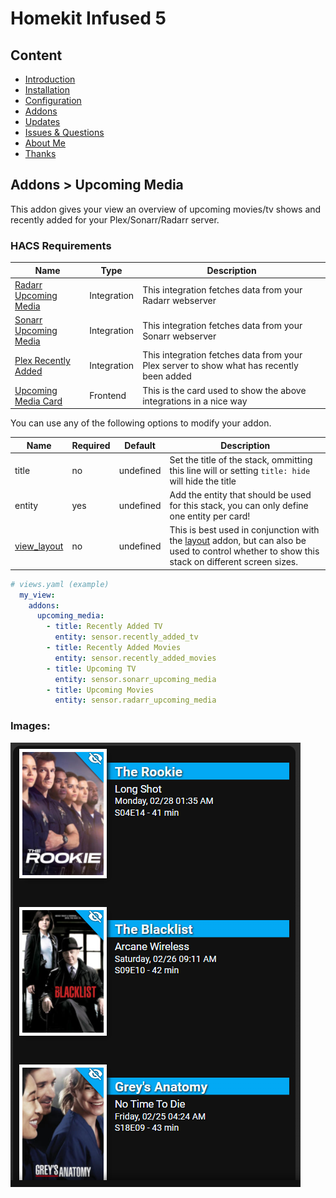 # Homekit Infused 5
## Content
- [Introduction](../index.md)
- [Installation](../installation.md)
- [Configuration](../configuration.md)
- [Addons](../addons.md)
- [Updates](../updates.md)
- [Issues & Questions](../issues.md)
- [About Me](../about.md)
- [Thanks](../thanks.md)

## Addons > Upcoming Media

This addon gives your view an overview of upcoming movies/tv shows and recently added for your Plex/Sonarr/Radarr server.

### HACS Requirements

| Name | Type  | Description |
|----------------------------------|-------------|---------------------------------------------------------------------------------------------------------------------------------------------------------------------------------------------------------|
| [Radarr Upcoming Media](https://github.com/custom-components/sensor.radarr_upcoming_media) | Integration | This integration fetches data from your Radarr webserver |
| [Sonarr Upcoming Media](https://github.com/custom-components/sensor.sonarr_upcoming_media) | Integration | This integration fetches data from your Sonarr webserver |
| [Plex Recently Added](https://github.com/custom-components/sensor.sonarr_upcoming_media) | Integration | This integration fetches data from your Plex server to show what has recently been added |
| [Upcoming Media Card](https://github.com/custom-cards/upcoming-media-card) | Frontend | This is the card used to show the above integrations in a nice way |

You can use any of the following options to modify your addon.

| Name | Required | Default | Description |
|----------------------------------|-------------|----------------------|-----------------------------------------------------------------------------------------------------------------------------------------------------------------------------------|
| title | no | undefined | Set the title of the stack, ommitting this line will or setting `title: hide` will hide the title |
| entity | yes | undefined | Add the entity that should be used for this stack, you can only define one entity per card! |
| [view_layout](layout.md#view-layout) | no | undefined | This is best used in conjunction with the [layout](layout.md#view-layout) addon, but can also be used to control whether to show this stack on different screen sizes. |

```yaml
# views.yaml (example)
  my_view:
    addons:
      upcoming_media:
        - title: Recently Added TV
          entity: sensor.recently_added_tv
        - title: Recently Added Movies
          entity: sensor.recently_added_movies
        - title: Upcoming TV
          entity: sensor.sonarr_upcoming_media
        - title: Upcoming Movies
          entity: sensor.radarr_upcoming_media
```

### Images:

![Homekit Infused](../images/hki-upcoming.png)
